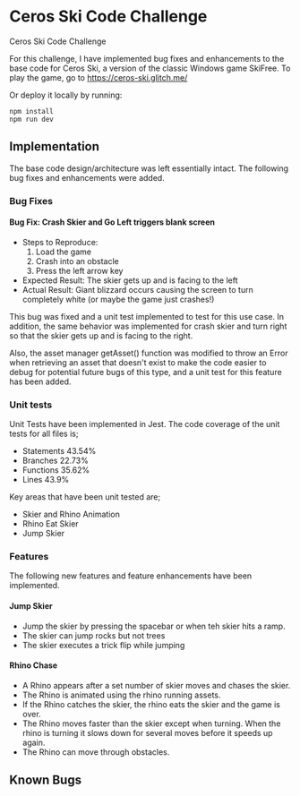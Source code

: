 # Ceros Ski Code Challenge

Ceros Ski Code Challenge

For this challenge, I have implemented bug fixes and enhancements to the base code for Ceros Ski, a version of the 
classic Windows game SkiFree. To play the game, go to https://ceros-ski.glitch.me/

Or deploy it locally by running:
```
npm install
npm run dev
```

## Implementation

The base code design/architecture was left essentially intact. The following bug fixes and enhancements were added.

### Bug Fixes
#### Bug Fix: Crash Skier and Go Left triggers blank screen

  * Steps to Reproduce:
    1. Load the game
    1. Crash into an obstacle
    1. Press the left arrow key
  * Expected Result: The skier gets up and is facing to the left
  * Actual Result: Giant blizzard occurs causing the screen to turn completely white (or maybe the game just crashes!)
  
  This bug was fixed and a unit test implemented to test for this use case. In addition, the same behavior was
  implemented for crash skier and turn right so that the skier gets up and is facing to the right.
  
  Also, the asset manager getAsset() function was modified to throw an Error when retrieving an asset that doesn't 
  exist to make the code easier to debug for potential future bugs of this type, and a unit test for this feature
  has been added.
  
### Unit tests

  Unit Tests have been implemented in Jest. The code coverage of the unit tests for all files is;
  * Statements 43.54%
  * Branches 22.73%
  * Functions 35.62%
  * Lines 43.9%
  
  Key areas that have been unit tested are;
  * Skier and Rhino Animation
  * Rhino Eat Skier
  * Jump Skier
  
### Features

The following new features and feature enhancements have been implemented.

#### Jump Skier

  * Jump the skier by pressing the spacebar or when teh skier hits a ramp.
  * The skier can jump rocks but not trees
  * The skier executes a trick flip while jumping
     
#### Rhino Chase

  * A Rhino appears after a set number of skier moves and chases the skier. 
  * The Rhino is animated using the rhino running assets. 
  * If the Rhino catches the skier, the rhino eats the skier and the game is over. 
  * The Rhino moves faster than the skier except when turning. When the rhino is turning it slows down for several
  moves before it speeds up again.
  * The Rhino can move through obstacles.

## Known Bugs

